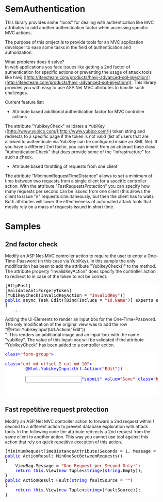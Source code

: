 # SemAuthentication
This library provides some "tools" for dealing with authentication like MVC attributes to add another authentication factor when accessing specific MVC actions.  

The purpose of this project is to provide tools for an MVC application developer to ease some tasks in the field of authentication and authorization.  

What problems does it solve?  
In web applications you face issues like getting a 2nd factor of authentication for specific actions or preventing the usage of attack tools like havij ([http://itsecteam.com/products/havij-advanced-sql-injection/](http://itsecteam.com/products/havij-advanced-sql-injection/)). This library provides you with easy to use ASP.Net MVC attributes to handle such challenges.  

Current feature list:

*   Attribute based additional authentication factor for MVC controller actions

The attribute "YubikeyCheck" validates a YubiKey ([http://www.yubico.com/](http://www.yubico.com/)) token string and redirects to a specific page if the token is not valid (list of users that are allowed to authenticate via YubiKey can be configured inside an XML file). If you have a different 2nd factor, you can inherit from an abstract base class “AuthenticationCheck” that does provide some of the “infrastructure” for such a check.

*   Attribute based throttling of requests from one client

The attribute "MinimumRequestTimeDistance" allows to set a minimum of time between two requests from a single client for a specific controller action. With the attribute "FastRequestsProtection" you can specify how many requests per second can be issued from one client (this allows the client to issue "n" requests simultaneously, but then the client has to wait). Both attributes will lower the effectiveness of automated attack tools that mostly rely on a mass of requests issued in short time.  

# Samples

## 2nd factor check

Modify an ASP.Net-MVC controller action to require the user to enter a One-Time-Password (in this case via YubiKey). In this sample the only modification has been to add the attribute "YubikeyCheck()" to the method. The attribute property "InvalidKeyAction" does specify the controller action to redirect to in case of the token to not be correct.  

<div style="color:Black; background-color:White">

<pre>[HttpPost]
[ValidateAntiForgeryToken]
[YubikeyCheck(InvalidKeyAction = <span style="color:#A31515">"InvalidKey"</span>)]
<span style="color:Blue">public</span> async Task<ActionResult> Edit([Bind(Include = <span style="color:#A31515">"Id,Name"</span>)] eXperts experts)
{
   ...
</pre>

</div>

Adding the UI-Elements to render an input box for the One-Time-Password. The only modification of the original view was to add the row "@Html.YubikeyInput(Url.Action("Edit")) <br />". This renders an additional image and an input-box with the name "yubiKey". The value of this input-box will be validated if the attribute "YubikeyCheck" has been added to a controller action.  

<div style="color:Black; background-color:White">

<pre><div <span style="color:Blue">class</span>=<span style="color:#A31515">"form-group"</span>>
    <div <span style="color:Blue">class</span>=<span style="color:#A31515">"col-md-offset-2 col-md-10"</span>>
        @Html.YubikeyInput(Url.Action(<span style="color:#A31515">"Edit"</span>)) <br />
        <input type=<span style="color:#A31515">"submit"</span> value=<span style="color:#A31515">"Save"</span> <span style="color:Blue">class</span>=<span style="color:#A31515">"btn btn-default"</span> />
    </div>
</div>
</pre>

</div>

## Fast repetitive request protection

Modify an ASP.Net MVC controller action to forward a 2nd request within 1 second to a different action to prevent database exploration with attack tools. In the following code the attribute redirects a 2nd request from the same client to another action. This way you cannot use tool against this action that rely on quick repetitive execution of this action.  

<div style="color:Black; background-color:White">

<pre>[MinimumRequestTimeDistanceAttribute(Seconds = 1, Message = <span style="color:#A31515">"Fault"</span>)]
<span style="color:Blue">public</span> ActionResult MinOneSecBetweenRequests()
{
    ViewBag.Message = <span style="color:#A31515">"One Request per Second Only!"</span>;
    <span style="color:Blue">return</span> <span style="color:Blue">this</span>.View(<span style="color:Blue">new</span> Tuple<<span style="color:Blue">string</span>>(<span style="color:Blue">string</span>.Empty));
}
<span style="color:Blue">public</span> ActionResult Fault(<span style="color:Blue">string</span> faultSource = <span style="color:#A31515">""</span>)
{
    <span style="color:Blue">return</span> <span style="color:Blue">this</span>.View(<span style="color:Blue">new</span> Tuple<<span style="color:Blue">string</span>>(faultSource));
}
</pre>

</div>
